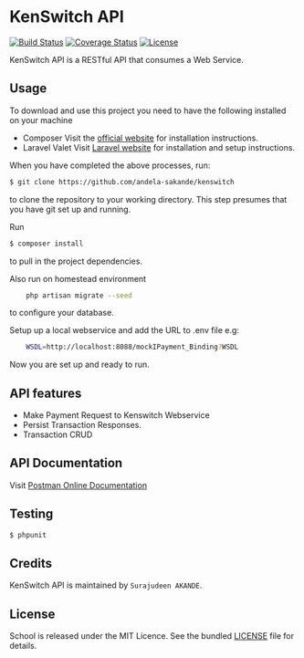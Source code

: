 # KenSwitch API

[![Build Status](https://travis-ci.org/andela-sakande/kenswitch.svg?branch=master)](https://travis-ci.org/andela-sakande/kenswitch)
[![Coverage Status](https://coveralls.io/repos/github/andela-sakande/kenswitch/badge.svg)](https://coveralls.io/github/andela-sakande/kenswitch)
[![License](http://img.shields.io/:license-mit-blue.svg)](https://github.com/andela-sakande/PotatoORM/blob/master/LICENSE)

KenSwitch API is a RESTful API that consumes a Web Service.
## Usage

To download and use this project you need to have the following installed on your machine

- Composer
  Visit the [official website](https://getcomposer.org/doc/00-intro.md) for installation instructions.
- Laravel Valet
  Visit [Laravel website](https://laravel.com/docs/5.5/valet) for installation and setup instructions.

When you have completed the above processes, run:

```bash
$ git clone https://github.com/andela-sakande/kenswitch
`````
to clone the repository to your working directory. This step presumes that you have git set up and running.

Run

```bash
$ composer install
```
to pull in the project dependencies.

Also run on homestead environment
```bash
    php artisan migrate --seed
```
to configure your database.

Setup up a local webservice and add the URL to .env file e.g:
```bash
    WSDL=http://localhost:8088/mockIPayment_Binding?WSDL
```
Now you are set up and ready to run.

## API features
- Make Payment Request to Kenswitch Webservice
- Persist Transaction Responses.
- Transaction CRUD


## API Documentation

Visit [Postman Online Documentation](https://documenter.getpostman.com/view/693355/kenswitch/71FVqMq#85a02e91-9ba0-c9f9-61bd-b93921faef4f)

## Testing

``` bash
$ phpunit
```

## Credits

KenSwitch API is maintained by `Surajudeen AKANDE`.

## License

School is released under the MIT Licence. See the bundled [LICENSE](LICENSE.md) file for details.